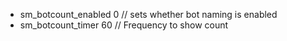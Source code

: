  * sm_botcount_enabled  0 // sets whether bot naming is enabled
 * sm_botcount_timer  60 // Frequency to show count
